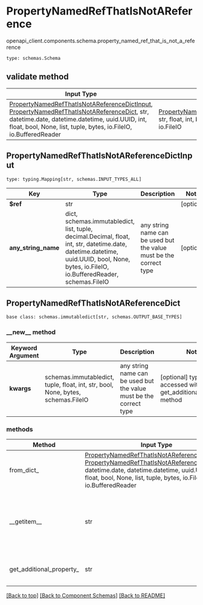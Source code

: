 # PropertyNamedRefThatIsNotAReference
openapi_client.components.schema.property_named_ref_that_is_not_a_reference
```
type: schemas.Schema
```

## validate method
Input Type | Return Type | Notes
------------ | ------------- | -------------
[PropertyNamedRefThatIsNotAReferenceDictInput](#propertynamedrefthatisnotareferencedictinput), [PropertyNamedRefThatIsNotAReferenceDict](#propertynamedrefthatisnotareferencedict), str, datetime.date, datetime.datetime, uuid.UUID, int, float, bool, None, list, tuple, bytes, io.FileIO, io.BufferedReader | [PropertyNamedRefThatIsNotAReferenceDict](#propertynamedrefthatisnotareferencedict), str, float, int, bool, None, tuple, bytes, io.FileIO |

## PropertyNamedRefThatIsNotAReferenceDictInput
```
type: typing.Mapping[str, schemas.INPUT_TYPES_ALL]
```
Key | Type |  Description | Notes
------------ | ------------- | ------------- | -------------
**$ref** | str |  | [optional]
**any_string_name** | dict, schemas.immutabledict, list, tuple, decimal.Decimal, float, int, str, datetime.date, datetime.datetime, uuid.UUID, bool, None, bytes, io.FileIO, io.BufferedReader, schemas.FileIO | any string name can be used but the value must be the correct type | [optional]

## PropertyNamedRefThatIsNotAReferenceDict
```
base class: schemas.immutabledict[str, schemas.OUTPUT_BASE_TYPES]

```
### &lowbar;&lowbar;new&lowbar;&lowbar; method
Keyword Argument | Type | Description | Notes
---------------- | ---- | ----------- | -----
**kwargs** | schemas.immutabledict, tuple, float, int, str, bool, None, bytes, schemas.FileIO | any string name can be used but the value must be the correct type | [optional] typed value is accessed with the get_additional_property_ method

### methods
Method | Input Type | Return Type | Notes
------ | ---------- | ----------- | ------
from_dict_ | [PropertyNamedRefThatIsNotAReferenceDictInput](#propertynamedrefthatisnotareferencedictinput), [PropertyNamedRefThatIsNotAReferenceDict](#propertynamedrefthatisnotareferencedict), str, datetime.date, datetime.datetime, uuid.UUID, int, float, bool, None, list, tuple, bytes, io.FileIO, io.BufferedReader | [PropertyNamedRefThatIsNotAReferenceDict](#propertynamedrefthatisnotareferencedict), str, float, int, bool, None, tuple, bytes, io.FileIO | a constructor
&lowbar;&lowbar;getitem&lowbar;&lowbar; | str | schemas.immutabledict, str, float, int, bool, None, tuple, bytes, io.FileIO | This model has invalid python names so this method is used under the hood when you access instance["$ref"], 
get_additional_property_ | str | schemas.immutabledict, tuple, float, int, str, bool, None, bytes, schemas.FileIO, schemas.Unset | provides type safety for additional properties

[[Back to top]](#top) [[Back to Component Schemas]](../../../README.md#Component-Schemas) [[Back to README]](../../../README.md)
